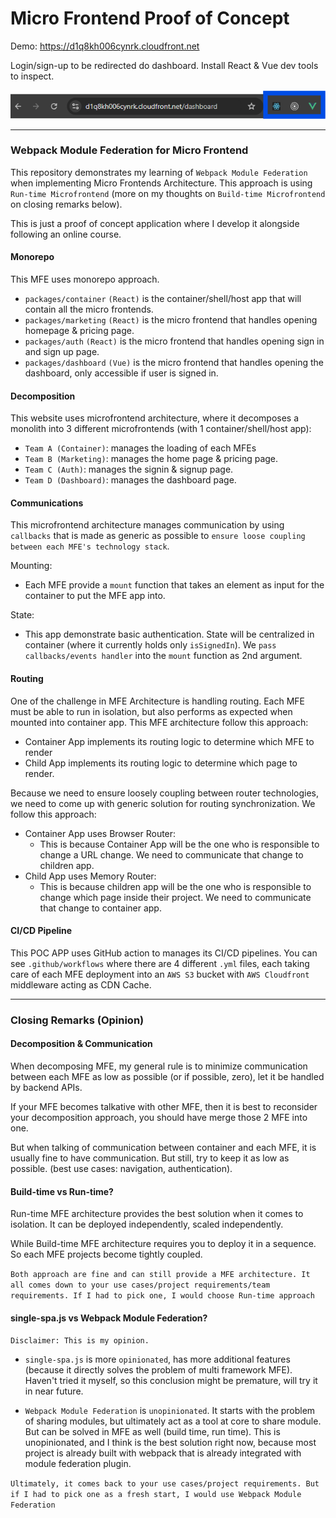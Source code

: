 # Micro Frontend Proof of Concept

Demo: https://d1q8kh006cynrk.cloudfront.net

Login/sign-up to be redirected do dashboard. Install React & Vue dev tools to inspect.

![My Image](./mfe.png)

---

### Webpack Module Federation for Micro Frontend

This repository demonstrates my learning of `Webpack Module Federation` when implementing Micro Frontends Architecture. This approach is using `Run-time Microfrontend` (more on my thoughts on `Build-time Microfrontend` on closing remarks below).

This is just a proof of concept application where I develop it alongside following an online course.

#### Monorepo
This MFE uses monorepo approach.
- `packages/container` `(React)` is the container/shell/host app that will contain all the micro frontends.
- `packages/marketing` `(React)` is the micro frontend that handles opening homepage & pricing page.
- `packages/auth` `(React)` is the micro frontend that handles opening sign in and sign up page.
- `packages/dashboard` `(Vue)` is the micro frontend that handles opening the dashboard, only accessible if user is signed in.

#### Decomposition
This website uses microfrontend architecture, where it decomposes a monolith into 3 different microfrontends (with 1 container/shell/host app):
- `Team A (Container)`: manages the loading of each MFEs
- `Team B (Marketing)`: manages the home page & pricing page.
- `Team C (Auth)`: manages the signin & signup page.
- `Team D (Dashboard)`: manages the dashboard page.

#### Communications
This microfrontend architecture manages communication by using `callbacks` that is made as generic as possible to `ensure loose coupling between each MFE's technology stack`. 

Mounting:
- Each MFE provide a `mount` function that takes an element as input for the container to put the MFE app into.

State:
- This app demonstrate basic authentication. State will be centralized in container (where it currently holds only `isSignedIn`). We `pass callbacks/events handler` into the `mount` function as 2nd argument.

#### Routing
One of the challenge in MFE Architecture is handling routing. Each MFE must be able to run in isolation, but also performs as expected when mounted into container app. This MFE architecture follow this approach:
- Container App implements its routing logic to determine which MFE to render
- Child App implements its routing logic to determine which page to render.

Because we need to ensure loosely coupling between router technologies, we need to come up with generic solution for routing synchronization. We follow this approach:
- Container App uses Browser Router:
  - This is because Container App will be the one who is responsible to change a URL change. We need to communicate that change to children app.
- Child App uses Memory Router:
  - This is because children app will be the one who is responsible to change which page inside their project. We need to communicate that change to container app.

#### CI/CD Pipeline
This POC APP uses GitHub action to manages its CI/CD pipelines. You can see `.github/workflows` where there are 4 different `.yml` files, each taking care of each MFE deployment into an `AWS S3` bucket with `AWS Cloudfront` middleware acting as CDN Cache.

---

### Closing Remarks (Opinion)

#### Decomposition & Communication
When decomposing MFE, my general rule is to minimize communication between each MFE as low as possible (or if possible, zero), let it be handled by backend APIs. 

If your MFE becomes talkative with other MFE, then it is best to reconsider your decomposition approach, you should have merge those 2 MFE into one.

But when talking of communication between container and each MFE, it is usually fine to have communication. But still, try to keep it as low as possible. (best use cases: navigation, authentication).

#### Build-time vs Run-time?
Run-time MFE architecture provides the best solution when it comes to isolation. It can be deployed independently, scaled independently.

While Build-time MFE architecture requires you to deploy it in a sequence. So each MFE projects become tightly coupled.

`Both approach are fine and can still provide a MFE architecture. It all comes down to your use cases/project requirements/team requirements. If I had to pick one, I would choose Run-time approach`

#### single-spa.js vs Webpack Module Federation?

`Disclaimer: This is my opinion.`

- `single-spa.js` is more `opinionated`, has more additional features (because it directly solves the problem of multi framework MFE). Haven't tried it myself, so this conclusion might be premature, will try it in near future.

- `Webpack Module Federation` is `unopinionated`. It starts with the problem of sharing modules, but ultimately act as a tool at core to share module. But can be solved in MFE as well (build time, run time). This is unopinionated, and I think is the best solution right now, because most project is already built with webpack that is already integrated with module federation plugin.

`Ultimately, it comes back to your use cases/project requirements. But if I had to pick one as a fresh start, I would use Webpack Module Federation`
